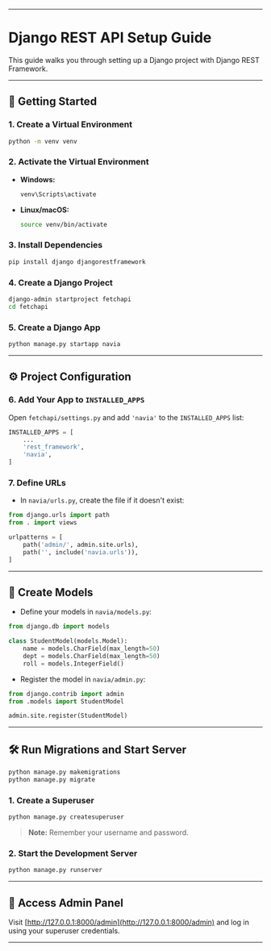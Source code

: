 

---

# Django REST API Setup Guide

This guide walks you through setting up a Django project with Django REST Framework.

---

## 🚀 Getting Started

### 1. Create a Virtual Environment
```bash
python -m venv venv
```

### 2. Activate the Virtual Environment

- **Windows:**
  ```bash
  venv\Scripts\activate
  ```
- **Linux/macOS:**
  ```bash
  source venv/bin/activate
  ```

### 3. Install Dependencies
```bash
pip install django djangorestframework
```

### 4. Create a Django Project
```bash
django-admin startproject fetchapi
cd fetchapi
```

### 5. Create a Django App
```bash
python manage.py startapp navia
```

---

## ⚙️ Project Configuration

### 6. Add Your App to `INSTALLED_APPS`

Open `fetchapi/settings.py` and add `'navia'` to the `INSTALLED_APPS` list:
```python
INSTALLED_APPS = [
    ...
    'rest_framework',
    'navia',
]
```

### 7. Define URLs

- In `navia/urls.py`, create the file if it doesn't exist:
```python
from django.urls import path
from . import views

urlpatterns = [
    path('admin/', admin.site.urls),
    path('', include('navia.urls')),
]
```

---

## 🧱 Create Models

- Define your models in `navia/models.py`:
```python
from django.db import models

class StudentModel(models.Model):
    name = models.CharField(max_length=50)
    dept = models.CharField(max_length=50)
    roll = models.IntegerField()
```

- Register the model in `navia/admin.py`:
```python
from django.contrib import admin
from .models import StudentModel

admin.site.register(StudentModel)
```

---

## 🛠 Run Migrations and Start Server

```bash
python manage.py makemigrations
python manage.py migrate
```

### 1. Create a Superuser
```bash
python manage.py createsuperuser
```

> **Note:** Remember your username and password.

### 2. Start the Development Server
```bash
python manage.py runserver
```

---

## 🔗 Access Admin Panel

Visit [http://127.0.0.1:8000/admin](http://127.0.0.1:8000/admin) and log in using your superuser credentials.

---

